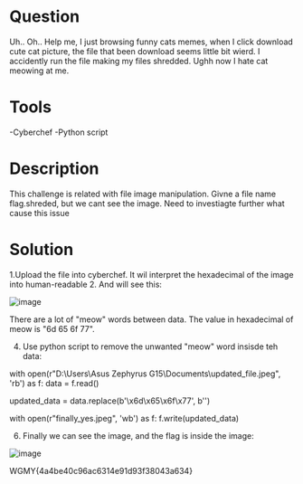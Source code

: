 # Question
Uh.. Oh.. Help me, I just browsing funny cats memes, when I click download cute cat picture, the file that been download seems little bit wierd. I accidently run the file making my files shredded. Ughh now I hate cat meowing at me.

# Tools
-Cyberchef
-Python script

# Description
This challenge is related with file image manipulation. Givne a file name flag.shreded, but we cant see the image. Need to investiagte further what cause this issue

# Solution
1.Upload the file into cyberchef. It wil interpret the hexadecimal of the image into human-readable
2. And will see this:
   
![image](https://github.com/user-attachments/assets/c35de567-1ad0-4d8d-844a-e2f44af2ba8c)

There are a lot of "meow" words between data. The value in hexadecimal of meow is "6d 65 6f 77".

4. Use python script to remove the unwanted "meow" word insisde teh data:

with open(r"D:\Users\Asus Zephyrus G15\Documents\updated_file.jpeg", 'rb') as f:
    data = f.read()

updated_data = data.replace(b'\x6d\x65\x6f\x77', b'')

with open(r"finally_yes.jpeg", 'wb') as f:
    f.write(updated_data)



6. Finally we can see the image, and the flag is inside the image:

![image](https://github.com/user-attachments/assets/8a12cfdd-2cfc-4c47-970d-dcac65ebfe41)

WGMY{4a4be40c96ac6314e91d93f38043a634}



